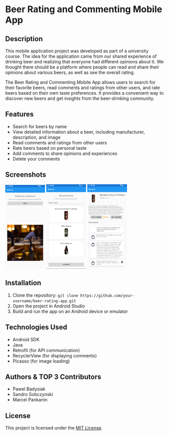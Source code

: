 # Beer Rating and Commenting Mobile App

## Description
This mobile application project was developed as part of a university course. The idea for the application came from our shared experience of drinking beer and realizing that everyone had different opinions about it. We thought there should be a platform where people can read and share their opinions about various beers, as well as see the overall rating.

The Beer Rating and Commenting Mobile App allows users to search for their favorite beers, read comments and ratings from other users, and rate beers based on their own taste preferences. It provides a convenient way to discover new beers and get insights from the beer-drinking community.

## Features
- Search for beers by name
- View detailed information about a beer, including manufacturer, description, and image
- Read comments and ratings from other users
- Rate beers based on personal taste
- Add comments to share opinions and experiences
- Delete your comments

## Screenshots
<div>
  <img width="25%" height="25%" src="https://raw.githubusercontent.com/PJATK-SPK/brow.ar/main/assets/1.png"></img>  
  <img width="25%" height="25%" src="https://raw.githubusercontent.com/PJATK-SPK/brow.ar/main/assets/2.png"></img>  
  <img width="25%" height="25%" src="https://raw.githubusercontent.com/PJATK-SPK/brow.ar/main/assets/3.png"></img>  
</div>


## Installation
1. Clone the repository: `git clone https://github.com/your-username/beer-rating-app.git`
2. Open the project in Android Studio
3. Build and run the app on an Android device or emulator

## Technologies Used
- Android SDK
- Java
- Retrofit (for API communication)
- RecyclerView (for displaying comments)
- Picasso (for image loading)

## Authors & TOP 3 Contributors
- Pawel Badysiak
- Sandro Sobczynski
- Marcel Pankanin

## License
This project is licensed under the [MIT License](LICENSE).
